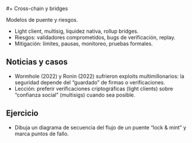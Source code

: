 #+ Cross-chain y bridges

Modelos de puente y riesgos.

- Light client, multisig, liquidez nativa, rollup bridges.
- Riesgos: validadores comprometidos, bugs de verificación, replay.
- Mitigación: límites, pausas, monitoreo, pruebas formales.

## Noticias y casos
- Wormhole (2022) y Ronin (2022) sufrieron exploits multimillonarios: la seguridad depende del “guardado” de firmas o verificaciones.
- Lección: preferir verificaciones criptográficas (light clients) sobre “confianza social” (multisigs) cuando sea posible.

## Ejercicio
- Dibuja un diagrama de secuencia del flujo de un puente “lock & mint” y marca puntos de fallo.

